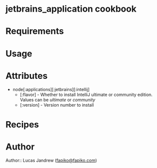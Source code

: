 # jetbrains_application cookbook

# Requirements

# Usage

# Attributes
* node[:applications][:jetbrains][:intellij]
    * [:flavor] - Whether to install IntelliJ ultimate or community edition. Values can be _ultimate_ or _community_
    * [:version] - Version number to install

# Recipes

# Author

Author:: Lucas Jandrew (<fapiko@fapiko.com>)
